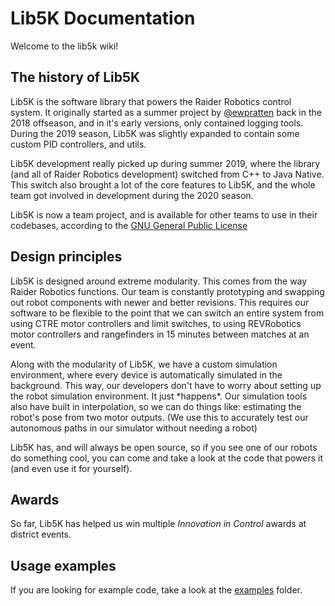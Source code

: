 # Lib5K Documentation

Welcome to the lib5k wiki!

## The history of Lib5K

Lib5K is the software library that powers the Raider Robotics control system. It originally started as a summer project by [@ewpratten]() back in the 2018 offseason, and in it's early versions, only contained logging tools. During the 2019 season, Lib5K was slightly expanded to contain some custom PID controllers, and utils.

Lib5K development really picked up during summer 2019, where the library (and all of Raider Robotics development) switched from C++ to Java Native. This switch also brought a lot of the core features to Lib5K, and the whole team got involved in development during the 2020 season.

Lib5K is now a team project, and is available for other teams to use in their codebases, according to the [GNU General Public License](https://github.com/frc5024/lib5k/blob/master/LICENSE)

## Design principles

Lib5K is designed around extreme modularity. This comes from the way Raider Robotics functions. Our team is constantly prototyping and swapping out robot components with newer and better revisions. This requires our software to be flexible to the point that we can switch an entire system from using CTRE motor controllers and limit switches, to using REVRobotics motor controllers and rangefinders in 15 minutes between matches at an event.

Along with the modularity of Lib5K, we have a custom simulation environment, where every device is automatically simulated in the background. This way, our developers don't have to worry about setting up the robot simulation environment. It just \*happens\*. Our simulation tools also have built in interpolation, so we can do things like: estimating the robot's pose from two motor outputs. (We use this to accurately test our autonomous paths in our simulator without needing a robot)

Lib5K has, and will always be open source, so if you see one of our robots do something cool, you can come and take a look at the code that powers it (and even use it for yourself).

## Awards

So far, Lib5K has helped us win multiple *Innovation in Control* awards at district events.

## Usage examples

If you are looking for example code, take a look at the [examples](https://github.com/frc5024/lib5k/tree/master/examples) folder.